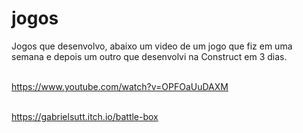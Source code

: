 # jogos

Jogos que desenvolvo, 
abaixo um video de um jogo que fiz em uma semana e depois um outro que desenvolvi na Construct em 3 dias.

<br>https://www.youtube.com/watch?v=OPFOaUuDAXM<br>

<br>https://gabrielsutt.itch.io/battle-box<br>
